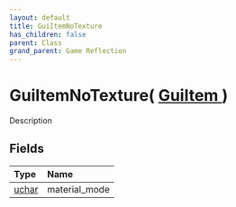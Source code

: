 ```yaml
---
layout: default
title: GuiItemNoTexture
has_children: false
parent: Class
grand_parent: Game Reflection
---
```

# GuiItemNoTexture( [ GuiItem ](/riftbreaker-wiki/docs/game-reflection/classes/gui_item/) )
Description 

## Fields

| Type | Name |
|:----------|:--------------|
| [uchar](/riftbreaker-wiki/docs/game-reflection/enums/uchar/) | material_mode |

